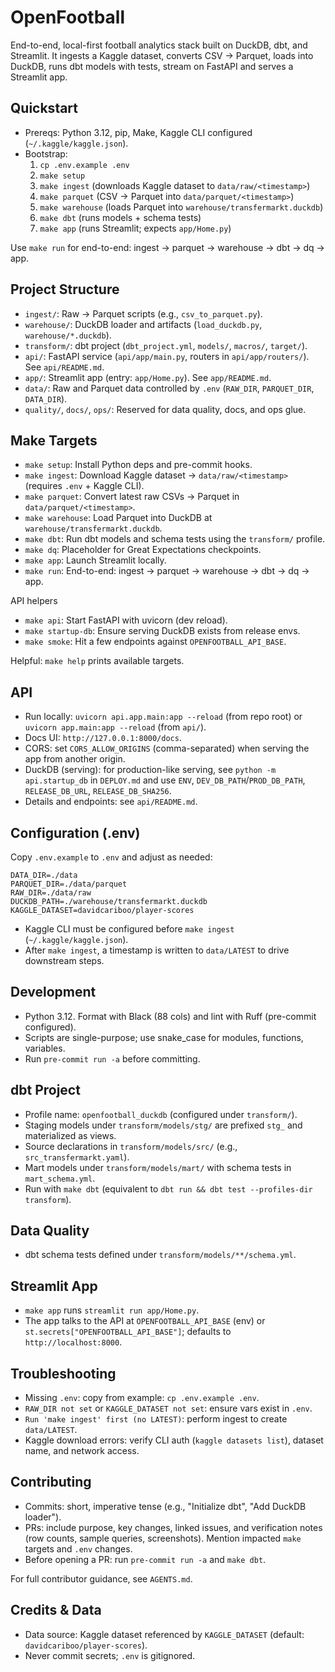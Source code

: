 # OpenFootball

End-to-end, local-first football analytics stack built on DuckDB, dbt, and Streamlit. It ingests a Kaggle dataset, converts CSV → Parquet, loads into DuckDB, runs dbt models with tests, stream on FastAPI and serves a Streamlit app.

## Quickstart

- Prereqs: Python 3.12, pip, Make, Kaggle CLI configured (`~/.kaggle/kaggle.json`).
- Bootstrap:
  1) `cp .env.example .env`
  2) `make setup`
  3) `make ingest` (downloads Kaggle dataset to `data/raw/<timestamp>`)
  4) `make parquet` (CSV → Parquet into `data/parquet/<timestamp>`)
  5) `make warehouse` (loads Parquet into `warehouse/transfermarkt.duckdb`)
  6) `make dbt` (runs models + schema tests)
  7) `make app` (runs Streamlit; expects `app/Home.py`)

Use `make run` for end-to-end: ingest → parquet → warehouse → dbt → dq → app.

## Project Structure

- `ingest/`: Raw → Parquet scripts (e.g., `csv_to_parquet.py`).
- `warehouse/`: DuckDB loader and artifacts (`load_duckdb.py`, `warehouse/*.duckdb`).
- `transform/`: dbt project (`dbt_project.yml`, `models/`, `macros/`, `target/`).
- `api/`: FastAPI service (`api/app/main.py`, routers in `api/app/routers/`). See `api/README.md`.
- `app/`: Streamlit app (entry: `app/Home.py`). See `app/README.md`.
- `data/`: Raw and Parquet data controlled by `.env` (`RAW_DIR`, `PARQUET_DIR`, `DATA_DIR`).
- `quality/`, `docs/`, `ops/`: Reserved for data quality, docs, and ops glue.

## Make Targets

- `make setup`: Install Python deps and pre-commit hooks.
- `make ingest`: Download Kaggle dataset → `data/raw/<timestamp>` (requires `.env` + Kaggle CLI).
- `make parquet`: Convert latest raw CSVs → Parquet in `data/parquet/<timestamp>`.
- `make warehouse`: Load Parquet into DuckDB at `warehouse/transfermarkt.duckdb`.
- `make dbt`: Run dbt models and schema tests using the `transform/` profile.
- `make dq`: Placeholder for Great Expectations checkpoints.
- `make app`: Launch Streamlit locally.
- `make run`: End-to-end: ingest → parquet → warehouse → dbt → dq → app.

API helpers
- `make api`: Start FastAPI with uvicorn (dev reload).
- `make startup-db`: Ensure serving DuckDB exists from release envs.
- `make smoke`: Hit a few endpoints against `OPENFOOTBALL_API_BASE`.

Helpful: `make help` prints available targets.

## API

- Run locally: `uvicorn api.app.main:app --reload` (from repo root) or `uvicorn app.main:app --reload` (from `api/`).
- Docs UI: `http://127.0.0.1:8000/docs`.
- CORS: set `CORS_ALLOW_ORIGINS` (comma-separated) when serving the app from another origin.
- DuckDB (serving): for production-like serving, see `python -m api.startup_db` in `DEPLOY.md` and use `ENV`, `DEV_DB_PATH`/`PROD_DB_PATH`, `RELEASE_DB_URL`, `RELEASE_DB_SHA256`.
- Details and endpoints: see `api/README.md`.

## Configuration (.env)

Copy `.env.example` to `.env` and adjust as needed:

```
DATA_DIR=./data
PARQUET_DIR=./data/parquet
RAW_DIR=./data/raw
DUCKDB_PATH=./warehouse/transfermarkt.duckdb
KAGGLE_DATASET=davidcariboo/player-scores
```

- Kaggle CLI must be configured before `make ingest` (`~/.kaggle/kaggle.json`).
- After `make ingest`, a timestamp is written to `data/LATEST` to drive downstream steps.

## Development

- Python 3.12. Format with Black (88 cols) and lint with Ruff (pre-commit configured).
- Scripts are single-purpose; use snake_case for modules, functions, variables.
- Run `pre-commit run -a` before committing.

## dbt Project

- Profile name: `openfootball_duckdb` (configured under `transform/`).
- Staging models under `transform/models/stg/` are prefixed `stg_` and materialized as views.
- Source declarations in `transform/models/src/` (e.g., `src_transfermarkt.yaml`).
- Mart models under `transform/models/mart/` with schema tests in `mart_schema.yml`.
- Run with `make dbt` (equivalent to `dbt run && dbt test --profiles-dir transform`).

## Data Quality

- dbt schema tests defined under `transform/models/**/schema.yml`.

## Streamlit App

- `make app` runs `streamlit run app/Home.py`.
- The app talks to the API at `OPENFOOTBALL_API_BASE` (env) or `st.secrets["OPENFOOTBALL_API_BASE"]`; defaults to `http://localhost:8000`.

## Troubleshooting

- Missing `.env`: copy from example: `cp .env.example .env`.
- `RAW_DIR not set` or `KAGGLE_DATASET not set`: ensure vars exist in `.env`.
- `Run 'make ingest' first (no LATEST)`: perform ingest to create `data/LATEST`.
- Kaggle download errors: verify CLI auth (`kaggle datasets list`), dataset name, and network access.

## Contributing

- Commits: short, imperative tense (e.g., "Initialize dbt", "Add DuckDB loader").
- PRs: include purpose, key changes, linked issues, and verification notes (row counts, sample queries, screenshots). Mention impacted `make` targets and `.env` changes.
- Before opening a PR: run `pre-commit run -a` and `make dbt`.

For full contributor guidance, see `AGENTS.md`.

## Credits & Data

- Data source: Kaggle dataset referenced by `KAGGLE_DATASET` (default: `davidcariboo/player-scores`).
- Never commit secrets; `.env` is gitignored.
